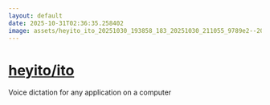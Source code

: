 ```yaml
---
layout: default
date: 2025-10-31T02:36:35.258402
image: assets/heyito_ito_20251030_193858_183_20251030_211055_9789e2--20251030T221158318--cropped.png
---
```


# [heyito/ito](https://github.com/heyito/ito/)

Voice dictation for any application on a computer
